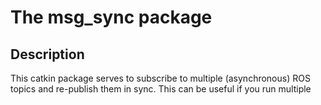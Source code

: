 # The msg_sync package

## Description

This catkin package serves to subscribe to multiple (asynchronous) ROS topics and re-publish them in sync. This can be useful if you run multiple 
